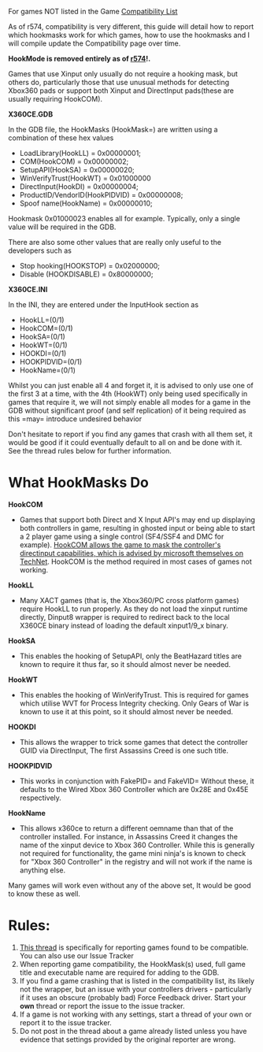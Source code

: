 For games NOT listed in the Game [Compatibility List](CompatibilityList.md)

As of r574, compatibility is very different, this guide will detail how to report which hookmasks work for which games, how to use the hookmasks and I will compile update the Compatibility page over time.

**HookMode is removed entirely as of [r574](https://code.google.com/p/x360ce/source/detail?r=574)!.**

Games that use Xinput only usually do not require a hooking mask, but others do, particularly those that use unusual methods for detecting Xbox360 pads or support both Xinput and DirectInput pads(these are usually requiring HookCOM).


**X360CE.GDB**

In the GDB file, the HookMasks (HookMask=) are written using a combination of these hex values

  * LoadLibrary(HookLL)		= 0x00000001;
  * COM(HookCOM)			= 0x00000002;
  * SetupAPI(HookSA)		= 0x00000020;
  * WinVerifyTrust(HookWT)		= 0x01000000
  * DirectInput(HookDI)		= 0x00000004;
  * ProductID/VendorID(HookPIDVID)	= 0x00000008;
  * Spoof name(HookName)		= 0x00000010;

Hookmask 0x01000023 enables all for example.
Typically, only a single value will be required in the GDB.

There are also some other values that are really only useful to the developers such as


  * Stop hooking(HOOKSTOP)        = 0x02000000;
  * Disable (HOOKDISABLE) = 0x80000000;


**X360CE.INI**

In the INI, they are entered under the InputHook section as

  * HookLL=(0/1)
  * HookCOM=(0/1)
  * HookSA=(0/1)
  * HookWT=(0/1)
  * HOOKDI=(0/1)
  * HOOKPIDVID=(0/1)
  * HookName=(0/1)

Whilst you can just enable all 4 and forget it, it is advised to only use one of the first 3 at a time, with the 4th (HookWT) only being used specifically in games that require it, we will not simply enable all modes for a game in the GDB without significant proof (and self replication) of it being required as this =may= introduce undesired behavior

Don't hesitate to report if you find any games that crash with all them set, it would be good if it could eventually default to all on and be done with it.
See the thread rules below for further information.

# What HookMasks Do

**HookCOM**
  * Games that support both Direct and X Input API's may end up displaying both controllers in game, resulting in ghosted input or being able to start a 2 player game using a single control (SF4/SSF4 and DMC for example). [HookCOM allows the game to mask the controller's directinput capabilities, which is advised by microsoft themselves on TechNet](http://msdn.microsoft.com/en-us/library/windows/desktop/ee417014(v=vs.85).aspx). HookCOM is the method required in most cases of games not working.

**HookLL**
  * Many XACT games (that is, the Xbox360/PC cross  platform games) require HookLL to run properly. As they do not load the  xinput runtime directly, Dinput8 wrapper is required to redirect back to the local X360CE binary instead of loading the default xinput1/9\_x binary.

**HookSA**
  * This enables the hooking of SetupAPI, only the BeatHazard titles are known to require it thus far, so it should almost never be needed.

**HookWT**
  * This enables the hooking of WinVerifyTrust. This is required for games which utilise WVT for Process Integrity checking.
Only Gears of War is known to use it at this point, so it should almost never be needed.

**HOOKDI**
  * This allows the wrapper to trick some games that detect the controller GUID via DirectInput, The first Assassins Creed is one such title.

**HOOKPIDVID**
  * This works in conjunction with FakePID= and FakeVID=
Without these, it defaults to the Wired Xbox 360 Controller which are 0x28E and 0x45E respectively.

**HookName**
  * This allows x360ce to return a different oemname than that of the controller installed. For instance, in Assassins Creed it changes the name of the xinput device to Xbox 360 Controller. While this is generally not required for functionality, the game mini ninja's is known to check for "Xbox 360 Controller" in the registry and will not work if the name is anything else.

Many games will work even without any of the above set, It would be good to know these as well.


# Rules:
  1. [This thread](http://forums.ngemu.com/showthread.php?t=155113) is specifically for reporting games found to be compatible. You can also use our Issue Tracker
  1. When reporting game compatibility, the HookMask(s) used, full game title and executable name are required for adding to the GDB.
  1. If you find a game crashing that is listed in the compatibility list, its likely not the wrapper, but an issue with your controllers drivers - particularly if it uses an obscure (probably bad) Force Feedback driver. Start your **own** thread or report the issue to the issue tracker.
  1. If a game is not working with any settings, start a thread of your own or report it to the issue tracker.
  1. Do not post in the thread about a game already listed unless you have evidence that settings provided by the original reporter are wrong.